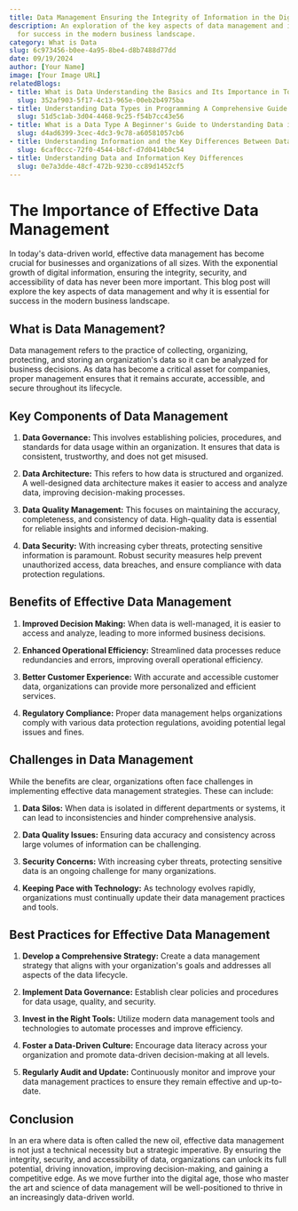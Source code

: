 ```yaml
---
title: Data Management Ensuring the Integrity of Information in the Digital Age
description: An exploration of the key aspects of data management and its importance
  for success in the modern business landscape.
category: What is Data
slug: 6c973456-b0ee-4a95-8be4-d8b7488d77dd
date: 09/19/2024
author: [Your Name]
image: [Your Image URL]
relatedBlogs:
- title: What is Data Understanding the Basics and Its Importance in Today's World
  slug: 352af903-5f17-4c13-965e-00eb2b4975ba
- title: Understanding Data Types in Programming A Comprehensive Guide
  slug: 51d5c1ab-3d04-4468-9c25-f54b7cc43e56
- title: What is a Data Type A Beginner's Guide to Understanding Data in Programming
  slug: d4ad6399-3cec-4dc3-9c78-a60581057cb6
- title: Understanding Information and the Key Differences Between Data and Information
  slug: 6caf0ccc-72f0-4544-b8cf-d7d0414b0c54
- title: Understanding Data and Information Key Differences
  slug: 0e7a3dde-48cf-472b-9230-cc89d1452cf5
---
```


# The Importance of Effective Data Management

In today's data-driven world, effective data management has become crucial for businesses and organizations of all sizes. With the exponential growth of digital information, ensuring the integrity, security, and accessibility of data has never been more important. This blog post will explore the key aspects of data management and why it is essential for success in the modern business landscape.

## What is Data Management?

Data management refers to the practice of collecting, organizing, protecting, and storing an organization's data so it can be analyzed for business decisions. As data has become a critical asset for companies, proper management ensures that it remains accurate, accessible, and secure throughout its lifecycle.

## Key Components of Data Management

1. **Data Governance:** This involves establishing policies, procedures, and standards for data usage within an organization. It ensures that data is consistent, trustworthy, and does not get misused.

2. **Data Architecture:** This refers to how data is structured and organized. A well-designed data architecture makes it easier to access and analyze data, improving decision-making processes.

3. **Data Quality Management:** This focuses on maintaining the accuracy, completeness, and consistency of data. High-quality data is essential for reliable insights and informed decision-making.

4. **Data Security:** With increasing cyber threats, protecting sensitive information is paramount. Robust security measures help prevent unauthorized access, data breaches, and ensure compliance with data protection regulations.

## Benefits of Effective Data Management

1. **Improved Decision Making:** When data is well-managed, it is easier to access and analyze, leading to more informed business decisions.

2. **Enhanced Operational Efficiency:** Streamlined data processes reduce redundancies and errors, improving overall operational efficiency.

3. **Better Customer Experience:** With accurate and accessible customer data, organizations can provide more personalized and efficient services.

4. **Regulatory Compliance:** Proper data management helps organizations comply with various data protection regulations, avoiding potential legal issues and fines.

## Challenges in Data Management

While the benefits are clear, organizations often face challenges in implementing effective data management strategies. These can include:

1. **Data Silos:** When data is isolated in different departments or systems, it can lead to inconsistencies and hinder comprehensive analysis.

2. **Data Quality Issues:** Ensuring data accuracy and consistency across large volumes of information can be challenging.

3. **Security Concerns:** With increasing cyber threats, protecting sensitive data is an ongoing challenge for many organizations.

4. **Keeping Pace with Technology:** As technology evolves rapidly, organizations must continually update their data management practices and tools.

## Best Practices for Effective Data Management

1. **Develop a Comprehensive Strategy:** Create a data management strategy that aligns with your organization's goals and addresses all aspects of the data lifecycle.

2. **Implement Data Governance:** Establish clear policies and procedures for data usage, quality, and security.

3. **Invest in the Right Tools:** Utilize modern data management tools and technologies to automate processes and improve efficiency.

4. **Foster a Data-Driven Culture:** Encourage data literacy across your organization and promote data-driven decision-making at all levels.

5. **Regularly Audit and Update:** Continuously monitor and improve your data management practices to ensure they remain effective and up-to-date.

## Conclusion

In an era where data is often called the new oil, effective data management is not just a technical necessity but a strategic imperative. By ensuring the integrity, security, and accessibility of data, organizations can unlock its full potential, driving innovation, improving decision-making, and gaining a competitive edge. As we move further into the digital age, those who master the art and science of data management will be well-positioned to thrive in an increasingly data-driven world.